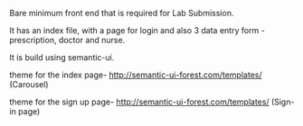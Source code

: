 Bare minimum front end that is required for Lab Submission.

It has an index file, with a page for login and also 3 data entry form - prescription, doctor and nurse.

It is build using semantic-ui.

theme for the index page- http://semantic-ui-forest.com/templates/ (Carousel)

theme for the sign up page- http://semantic-ui-forest.com/templates/ (Sign-in page)
